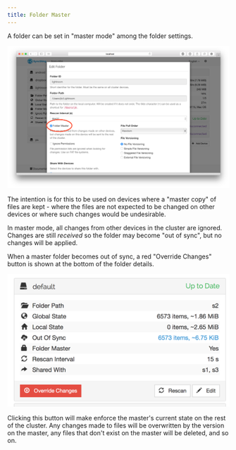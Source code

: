 ```yaml
---
title: Folder Master
---
```


A folder can be set in "master mode" among the folder settings.

![foldermaster.png](foldermaster.png)

The intention is for this to be used on devices where a "master copy" of files
are kept - where the files are not expected to be changed on other devices or
where such changes would be undesirable.

In master mode, all changes from other devices in the cluster are ignored.
Changes are still *received* so the folder may become "out of sync", but no
changes will be applied.

When a master folder becomes out of sync, a red "Override Changes" button is
shown at the bottom of the folder details.

![override.png](override.png)

Clicking this button will make enforce the master's current state on the rest
of the cluster. Any changes made to files will be overwritten by the version
on the master, any files that don't exist on the master will be deleted, and
so on.
